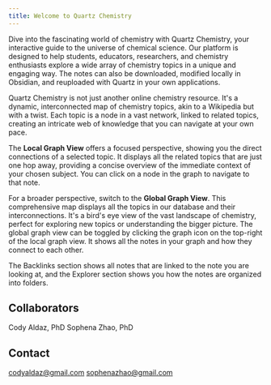 ```yaml
---
title: Welcome to Quartz Chemistry
---
```


Dive into the fascinating world of chemistry with Quartz Chemistry, your interactive guide to the universe of chemical science. Our platform is designed to help students, educators, researchers, and chemistry enthusiasts explore a wide array of chemistry topics in a unique and engaging way. The notes can also be downloaded, modified locally in Obsidian, and reuploaded with Quartz in your own applications. 

Quartz Chemistry is not just another online chemistry resource. It's a dynamic, interconnected map of chemistry topics, akin to a Wikipedia but with a twist. Each topic is a node in a vast network, linked to related topics, creating an intricate web of knowledge that you can navigate at your own pace.

The **Local Graph View** offers a focused perspective, showing you the direct connections of a selected topic. It displays all the related topics that are just one hop away, providing a concise overview of the immediate context of your chosen subject. You can click on a node in the graph to navigate to that note. 

For a broader perspective, switch to the **Global Graph View**. This comprehensive map displays all the topics in our database and their interconnections. It's a bird's eye view of the vast landscape of chemistry, perfect for exploring new topics or understanding the bigger picture. The global graph view can be toggled by clicking the graph icon on the top-right of the local graph view. It shows all the notes in your graph and how they connect to each other.

The Backlinks section shows all notes that are linked to the note you are looking at, and the Explorer section shows you how the notes are organized into folders. 


## Collaborators
Cody Aldaz, PhD
Sophena Zhao, PhD


## Contact
codyaldaz@gmail.com
sophenazhao@gmail.com